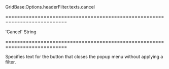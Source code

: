 <!--id-->GridBase.Options.headerFilter.texts.cancel<!--/id-->
===========================================================================
<!--default-->'Cancel'<!--/default-->
<!--type-->String<!--/type-->
===========================================================================

<!--shortDescription-->
Specifies text for the button that closes the popup menu without applying a filter.
<!--/shortDescription-->

<!--fullDescription-->

<!--/fullDescription-->